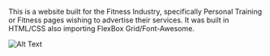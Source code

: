 This is a website built for the Fitness Industry, specifically Personal Training or Fitness pages wishing to advertise their services. 
It was built in HTML/CSS also importing FlexBox Grid/Font-Awesome.

![Alt Text](https://github.com/Trenty2/BasicTemplate/blob/master/test.gif)
